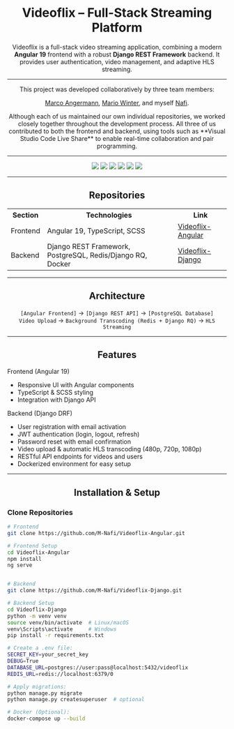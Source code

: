 <h1 align="center">Videoflix – Full-Stack Streaming Platform</h1>

<p align="center">
Videoflix is a full-stack video streaming application, combining a modern <strong>Angular 19</strong> frontend with a robust <strong>Django REST Framework</strong> backend.  
It provides user authentication, video management, and adaptive HLS streaming.
</p>

---

<p align="center">
This project was developed collaboratively by three team members:  
<p align="center">
<a href="https://github.com/MarcoAngermann">Marco Angermann</a>, <a href="https://github.com/MarioWinter">Mario Winter</a>, and myself
<a href="https://github.com/M-Nafi">Nafi</a>.  
<p align="center">
Although each of us maintained our own individual repositories, we worked closely together throughout the development process.  
All three of us contributed to both the frontend and backend, using tools such as **Visual Studio Code Live Share** to enable real-time collaboration and pair programming.
</p>
</p>
</p>
</p>

---

<p align="center">
  <img src="https://img.shields.io/badge/Frontend-Angular%2019-red?style=for-the-badge&logo=angular&logoColor=white">
  <img src="https://img.shields.io/badge/Backend-Django%20DRF-green?style=for-the-badge&logo=django&logoColor=white">
  <img src="https://img.shields.io/badge/Database-PostgreSQL-blueviolet?style=for-the-badge&logo=postgresql&logoColor=white">
  <img src="https://img.shields.io/badge/Task%20Queue-Redis%20%2F%20Django%20RQ-orange?style=for-the-badge&logo=redis&logoColor=white">
  <img src="https://img.shields.io/badge/Streaming-HLS-red?style=for-the-badge">
  <img src="https://img.shields.io/badge/Docker-Enabled-lightgrey?style=for-the-badge&logo=docker&logoColor=white">
</p>

---

<h2 align="center">Repositories</h2>

<table align="center">
  <tr>
    <th>Section</th>
    <th>Technologies</th>
    <th>Link</th>
  </tr>
  <tr>
    <td>Frontend</td>
    <td>Angular 19, TypeScript, SCSS</td>
    <td><a href="https://github.com/M-Nafi/Videoflix-Angular">Videoflix-Angular</a></td>
  </tr>
  <tr>
    <td>Backend</td>
    <td>Django REST Framework, PostgreSQL, Redis/Django RQ, Docker</td>
    <td><a href="https://github.com/M-Nafi/Videoflix-Django">Videoflix-Django</a></td>
  </tr>
</table>

---

<h2 align="center">Architecture</h2>

<p align="center">
<code>[Angular Frontend]</code> → <code>[Django REST API]</code> → <code>[PostgreSQL Database]</code><br>
<code>Video Upload</code> → <code>Background Transcoding (Redis + Django RQ)</code> → <code>HLS Streaming</code>
</p>

---

<h2 align="center">Features</h2>

Frontend (Angular 19)
- Responsive UI with Angular components  
- TypeScript & SCSS styling  
- Integration with Django API  

Backend (Django DRF)
- User registration with email activation  
- JWT authentication (login, logout, refresh)  
- Password reset with email confirmation  
- Video upload & automatic HLS transcoding (480p, 720p, 1080p)  
- RESTful API endpoints for videos and users  
- Dockerized environment for easy setup  

---

<h2 align="center">Installation & Setup</h2>

### Clone Repositories

```bash
# Frontend
git clone https://github.com/M-Nafi/Videoflix-Angular.git

# Frontend Setup
cd Videoflix-Angular
npm install
ng serve


# Backend
git clone https://github.com/M-Nafi/Videoflix-Django.git

# Backend Setup
cd Videoflix-Django
python -m venv venv
source venv/bin/activate  # Linux/macOS
venv\Scripts\activate     # Windows
pip install -r requirements.txt

# Create a .env file:
SECRET_KEY=your_secret_key
DEBUG=True
DATABASE_URL=postgres://user:pass@localhost:5432/videoflix
REDIS_URL=redis://localhost:6379/0

# Apply migrations:
python manage.py migrate
python manage.py createsuperuser  # optional

# Docker (Optional):
docker-compose up --build

